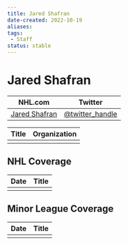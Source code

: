 ```yaml
---
title: Jared Shafran
date-created: 2022-10-19
aliases: 
tags:
 - Staff
status: stable
---
```


# Jared Shafran

| NHL.com | Twitter |
| ------- | ------- |
| [Jared Shafran]() | [@twitter_handle](https://twitter.com/)

| Title | Organization |
| ----- | ------------ |
|       |              |



## NHL  Coverage
| Date | Title |
| ---- | ----- |
|      |       |



## Minor League Coverage
| Date | Title |
| ---- | ----- |
|      |       |


